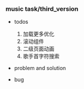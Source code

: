 <!--
 * @Author: FBB
 * @Date: 2019-08-13 21:34:54
 * @LastEditors: FBB
 * @LastEditTime: 2020-08-29 17:02:57
 * @Description:
-->

### music task/third_version

- todos

  1. 加载更多优化
  2. 滚动组件
  3. 二级页面动画
  4. 歌手首字符搜索

- problem and solution

- bug
